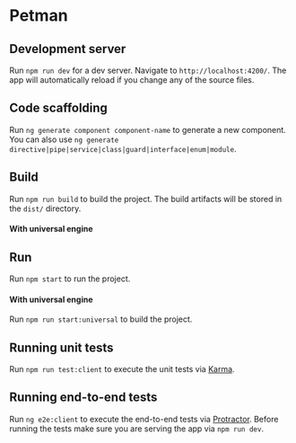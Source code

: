# Petman

## Development server

Run `npm run dev` for a dev server. Navigate to `http://localhost:4200/`. The app will automatically reload if you change any of the source files.

## Code scaffolding

Run `ng generate component component-name` to generate a new component. You can also use `ng generate directive|pipe|service|class|guard|interface|enum|module`.

## Build

Run `npm run build`  to build the project. The build artifacts will be stored in the `dist/` directory.

#### With universal engine

## Run

Run `npm start`  to run the project.

#### With universal engine

Run `npm run start:universal` to build the project.

## Running unit tests

Run `npm run test:client` to execute the unit tests via [Karma](https://karma-runner.github.io).

## Running end-to-end tests

Run `ng e2e:client` to execute the end-to-end tests via [Protractor](http://www.protractortest.org/).
Before running the tests make sure you are serving the app via `npm run dev`.
